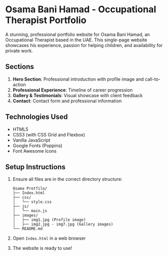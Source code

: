 # Osama Bani Hamad - Occupational Therapist Portfolio

A stunning, professional portfolio website for Osama Bani Hamad, an Occupational Therapist based in the UAE. This single-page website showcases his experience, passion for helping children, and availability for private work.


## Sections

1. **Hero Section**: Professional introduction with profile image and call-to-action
2. **Professional Experience**: Timeline of career progression
3. **Gallery & Testimonials**: Visual showcase with client feedback
4. **Contact**: Contact form and professional information

## Technologies Used

- HTML5
- CSS3 (with CSS Grid and Flexbox)
- Vanilla JavaScript
- Google Fonts (Poppins)
- Font Awesome Icons

## Setup Instructions

1. Ensure all files are in the correct directory structure:
   ```
   Osama Protfilo/
   ├── Index.html
   ├── css/
   │   └── style.css
   ├── js/
   │   └── main.js
   ├── images/
   │   ├── img1.jpg (Profile image)
   │   ├── img2.jpg - img7.jpg (Gallery images)
   └── README.md
   ```

2. Open `Index.html` in a web browser
3. The website is ready to use!

